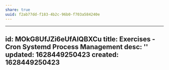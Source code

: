 ```yaml
---
share: true
uuid: f2ab77dd-f183-4b2c-96b0-f703a584240e
---
```

---
id: MOkG8UfJZi6eUfAIQBXCu
title: Exercises - Cron  Systemd  Process Management
desc: ''
updated: 1628449250423
created: 1628449250423
---

